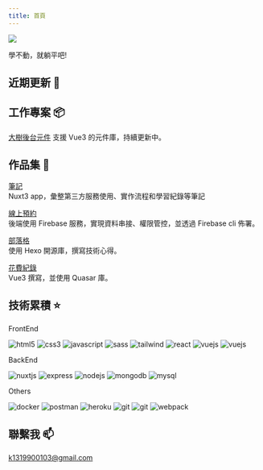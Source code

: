 ```yaml
---
title: 首頁
---
```

![](./.vuepress/public/images/cat.jpg)

<div class="rainbow-text fontBig">
    學不動，就躺平吧! 
</div>

## 近期更新 :date:
<recent-list />

## 工作專案 :package:

[大樹後台元件](https://lian0103.github.io/vue-ui/#/gt/a-i/avatar)
支援 Vue3 的元件庫，持續更新中。

## 作品集 :construction_worker:

[筆記](https://nuxt3-notes.vercel.app/)  
Nuxt3 app，彙整第三方服務使用、實作流程和學習紀錄等筆記

[線上預約](https://book-service.firebaseapp.com/#/)  
後端使用 Firebase 服務，實現資料串接、權限管控，並透過 Firebase cli 佈署。

[部落格](https://hexo-blog-2de2a.web.app/)  
使用 Hexo 開源庫，撰寫技術心得。

[花費紀錄](https://account-app-f70c0.web.app/#/)  
Vue3 撰寫，並使用 Quasar 庫。

## 技術累積 :star:

FrontEnd

<p align="left" class='left'>
    <img src="https://raw.githubusercontent.com/devicons/devicon/master/icons/html5/html5-original-wordmark.svg" alt="html5" />
    <img src="https://raw.githubusercontent.com/devicons/devicon/master/icons/css3/css3-original-wordmark.svg" alt="css3" />
    <img src="https://raw.githubusercontent.com/devicons/devicon/master/icons/javascript/javascript-original.svg" alt="javascript" /> 
    <img src="https://raw.githubusercontent.com/devicons/devicon/master/icons/sass/sass-original.svg" alt="sass" />
    <img src="https://www.vectorlogo.zone/logos/tailwindcss/tailwindcss-icon.svg" alt="tailwind" />
    <img src="https://raw.githubusercontent.com/devicons/devicon/master/icons/react/react-original-wordmark.svg" alt="react" /> 
    <img src="https://raw.githubusercontent.com/devicons/devicon/master/icons/vuejs/vuejs-original-wordmark.svg" alt="vuejs" />
    <img src="https://i.imgur.com/KCqn69X.png" alt="vuejs" />
</p>

BackEnd

<p align="left" class='left'>
    <img src="https://www.vectorlogo.zone/logos/nuxtjs/nuxtjs-icon.svg" alt="nuxtjs" /> 
    <img src="https://raw.githubusercontent.com/devicons/devicon/master/icons/express/express-original-wordmark.svg" alt="express" />    
    <img src="https://raw.githubusercontent.com/devicons/devicon/master/icons/nodejs/nodejs-original-wordmark.svg" alt="nodejs" />
    <img src="https://raw.githubusercontent.com/devicons/devicon/master/icons/mongodb/mongodb-original-wordmark.svg" alt="mongodb" />
    <img src="https://raw.githubusercontent.com/devicons/devicon/master/icons/mysql/mysql-original-wordmark.svg" alt="mysql" />
    
</p>

Others

<p align="left" class='left'> 
    <img src="https://raw.githubusercontent.com/devicons/devicon/master/icons/docker/docker-original-wordmark.svg" alt="docker" />
    <img src="https://www.vectorlogo.zone/logos/getpostman/getpostman-icon.svg" alt="postman" />
    <img src="https://www.vectorlogo.zone/logos/heroku/heroku-icon.svg" alt="heroku" />
    <img src="https://www.vectorlogo.zone/logos/git-scm/git-scm-icon.svg" alt="git" /> 
    <img src="https://www.vectorlogo.zone/logos/firebase/firebase-icon.svg" alt="git" /> 
    <img src="https://raw.githubusercontent.com/devicons/devicon/d00d0969292a6569d45b06d3f350f463a0107b0d/icons/webpack/webpack-original-wordmark.svg" alt="webpack" />
</p>

## 聯繫我 :mailbox:

k1319900103@gmail.com
